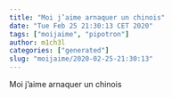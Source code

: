 ```yaml
---
title: "Moi j’aime arnaquer un chinois"
date: "Tue Feb 25 21:30:13 CET 2020"
tags: ["moijaime", "pipotron"]
author: m1ch3l
categories: ["generated"]
slug: "moijaime/2020-02-25-21:30:13"
---
```


Moi j’aime arnaquer un chinois
